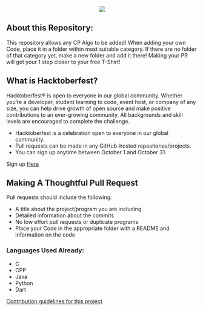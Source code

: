 
<p align="center">
<img src="https://pbs.twimg.com/card_img/1580904894860787713/BhjENYJl?format=jpg&name=4096x4096">
</p>

## About this Repository:

This repository allows any CP Algo to be added! When adding your own Code, place it in a folder within most suitable category. If there are no folder of that category yet, make a new folder and add it there! Making your PR will get your 1 step closer to your free T-Shirt!

## What is Hacktoberfest?

 Hacktoberfest® is open to everyone in our global community. Whether you’re a developer, student learning to code, event host, or company of any size, you can help drive growth of open source and make positive contributions to an ever-growing community. All backgrounds and skill levels are encouraged to complete the challenge.

- Hacktoberfest is a celebration open to everyone in our global community.
- Pull requests can be made in any GitHub-hosted repositories/projects.
- You can sign up anytime between October 1 and October 31.

Sign up [Here](https://hacktoberfest.digitalocean.com)

## Making A Thoughtful Pull Request

Pull requests should include the following:

- A title about the project/program you are including
- Detailed information about the commits
- No low effort pull requests or duplicate programs
- Place your Code in the appropriate folder with a README and information on the code


### Languages Used Already:
- C
- CPP
- Java
- Python
- Dart

[Contribution guidelines for this project](/CONTRIBUTING.md)


